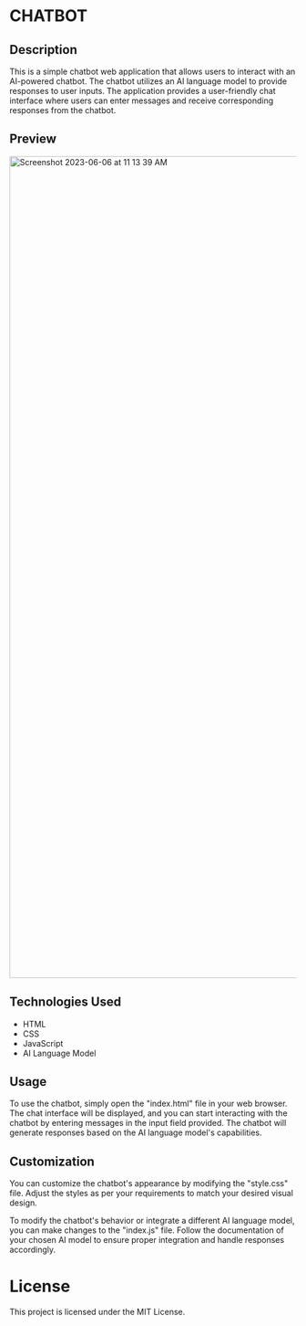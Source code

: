 # CHATBOT

## Description

This is a simple chatbot web application that allows users to interact with an AI-powered chatbot. The chatbot utilizes an AI language model to provide responses to user inputs. The application provides a user-friendly chat interface where users can enter messages and receive corresponding responses from the chatbot.

## Preview

<img width="1440" alt="Screenshot 2023-06-06 at 11 13 39 AM" src="https://github.com/Sachinsingh2002/Chatbot-uisng-HTML-CSS-JAVA-Script/assets/108183252/ce4a9eb3-b635-46bb-a358-1a8c85105938">

## Technologies Used

* HTML
* CSS
* JavaScript
* AI Language Model 

## Usage

To use the chatbot, simply open the "index.html" file in your web browser. The chat interface will be displayed, and you can start interacting with the chatbot by entering messages in the input field provided. The chatbot will generate responses based on the AI language model's capabilities.

## Customization

You can customize the chatbot's appearance by modifying the "style.css" file. Adjust the styles as per your requirements to match your desired visual design.

To modify the chatbot's behavior or integrate a different AI language model, you can make changes to the "index.js" file. Follow the documentation of your chosen AI model to ensure proper integration and handle responses accordingly.

# License

This project is licensed under the MIT License.

